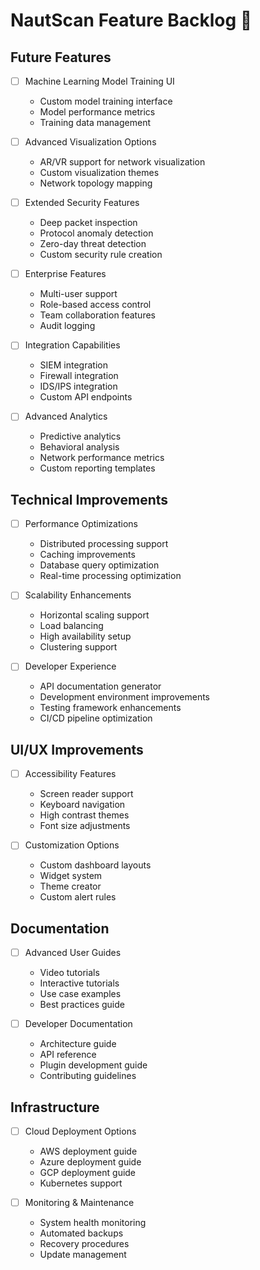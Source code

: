 # NautScan Feature Backlog 📝

## Future Features
- [ ] Machine Learning Model Training UI
  - Custom model training interface
  - Model performance metrics
  - Training data management

- [ ] Advanced Visualization Options
  - AR/VR support for network visualization
  - Custom visualization themes
  - Network topology mapping

- [ ] Extended Security Features
  - Deep packet inspection
  - Protocol anomaly detection
  - Zero-day threat detection
  - Custom security rule creation

- [ ] Enterprise Features
  - Multi-user support
  - Role-based access control
  - Team collaboration features
  - Audit logging

- [ ] Integration Capabilities
  - SIEM integration
  - Firewall integration
  - IDS/IPS integration
  - Custom API endpoints

- [ ] Advanced Analytics
  - Predictive analytics
  - Behavioral analysis
  - Network performance metrics
  - Custom reporting templates

## Technical Improvements
- [ ] Performance Optimizations
  - Distributed processing support
  - Caching improvements
  - Database query optimization
  - Real-time processing optimization

- [ ] Scalability Enhancements
  - Horizontal scaling support
  - Load balancing
  - High availability setup
  - Clustering support

- [ ] Developer Experience
  - API documentation generator
  - Development environment improvements
  - Testing framework enhancements
  - CI/CD pipeline optimization

## UI/UX Improvements
- [ ] Accessibility Features
  - Screen reader support
  - Keyboard navigation
  - High contrast themes
  - Font size adjustments

- [ ] Customization Options
  - Custom dashboard layouts
  - Widget system
  - Theme creator
  - Custom alert rules

## Documentation
- [ ] Advanced User Guides
  - Video tutorials
  - Interactive tutorials
  - Use case examples
  - Best practices guide

- [ ] Developer Documentation
  - Architecture guide
  - API reference
  - Plugin development guide
  - Contributing guidelines

## Infrastructure
- [ ] Cloud Deployment Options
  - AWS deployment guide
  - Azure deployment guide
  - GCP deployment guide
  - Kubernetes support

- [ ] Monitoring & Maintenance
  - System health monitoring
  - Automated backups
  - Recovery procedures
  - Update management 